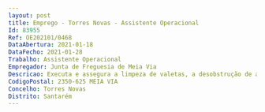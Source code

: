 ```yaml
--- 
layout: post
title: Emprego - Torres Novas - Assistente Operacional
Id: 83955
Ref: OE202101/0468
DataAbertura: 2021-01-18
DataFecho: 2021-01-28
Trabalho: Assistente Operacional
Empregador: Junta de Freguesia de Meia Via
Descricao: Executa e assegura a limpeza de valetas, a desobstrução de aquedutos  remove do pavimento a lama e as imundícies  Conserva as obras de arte limpas da terra, de vegetação ou de quaisquer outros corpos estranhos  Cuida da conservação e limpeza dos marcos, balizas ou quaisquer outros sinais colocados na via  leva para o local todas as ferramentas e pequena maquinaria necessárias ao serviço, consoante o trabalho a executar, não devendo deixa las abandonadas. Tem a seu cargo também a condução de carrinha e o dever de zelar pela sua manutenção. Fica também a seu cargo a execução de pequenos trabalhos no Cemitério nomeadamente arranjos de campas, execução de aros e tampos em cimento e limpeza do mesmo.
CodigoPostal: 2350-625 MEIA VIA
Concelho: Torres Novas
Distrito: Santarém
--- 
```

